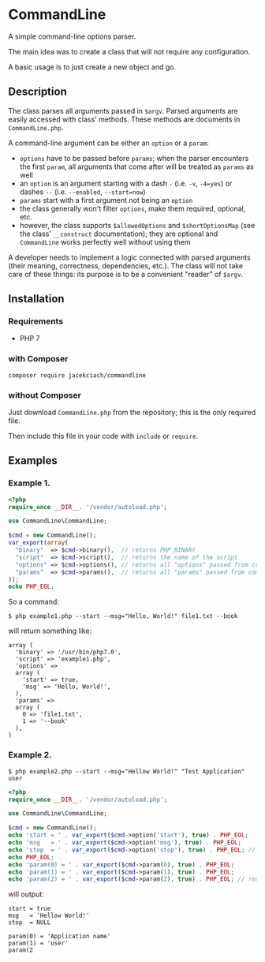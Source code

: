 # CommandLine

A simple command-line options parser.

The main idea was to create a class that will not require any configuration.

A basic usage is to just create a new object and go.

## Description

The class parses all arguments passed in `$argv`. Parsed arguments are easily accessed with class' methods. These methods are documents in `CommandLine.php`.

A command-line argument can be either an `option` or a `param`: 

 - `options` have to be passed before `params`; when the parser encounters the first `param`, all arguments that come after will be treated as `params` as well
 - an `option` is an argument starting with a dash `-` (i.e. `-v`, `-4=yes`) or dashes `--` (i.e. `--enabled`, `--start=now`)
 - `params` start with a first argument not being an `option` 
 - the class generally won't filter `options`, make them required, optional, etc.
 - however, the class supports `$allowedOptions` and `$shortOptionsMap` (see the class' `__construct` documentation); they are optional and `CommandLine` works perfectly well without using them
 
 A developer needs to implement a logic connected with parsed arguments (their meaning, correctness, dependencies, etc.). The class will not take care of these things: its purpose is to be a convenient "reader" of `$argv`.
 
## Installation

### Requirements

 - PHP 7
 
### with Composer

```
composer require jacekciach/commandline
``` 

### without Composer

Just download `CommandLine.php` from the repository; this is the only required file.

Then include this file in your code with `include` or `require`.
 
## Examples

### Example 1.

```php
<?php
require_once __DIR__. '/vendor/autoload.php';

use CommandLine\CommandLine;

$cmd = new CommandLine();
var_export(array(
  "binary"  => $cmd->binary(),  // returns PHP_BINARY
  "script"  => $cmd->script(),  // returns the name of the script
  "options" => $cmd->options(), // returns all "options" passed from command line
  "params"  => $cmd->params(),  // returns all "params" passed from command line
));
echo PHP_EOL;
```

So a command:
```
$ php example1.php --start --msg="Hello, World!" file1.txt --book
```
will return something like:
```
array (
  'binary' => '/usr/bin/php7.0',
  'script' => 'example1.php',
  'options' => 
  array (
    'start' => true,
    'msg' => 'Hello, World!',
  ),
  'params' => 
  array (
    0 => 'file1.txt',
    1 => '--book'
  ),
)
```

### Example 2.

```
$ php example2.php --start --msg="Hellow World!" "Test Application" user
```

```php
<?php
require_once __DIR__. '/vendor/autoload.php';

use CommandLine\CommandLine;

$cmd = new CommandLine();
echo 'start = ' . var_export($cmd->option('start'), true) . PHP_EOL;
echo 'msg   = ' . var_export($cmd->option('msg'), true) . PHP_EOL;
echo 'stop  = ' . var_export($cmd->option('stop'), true) . PHP_EOL; // reading a not existing options will return NULL 
echo PHP_EOL;
echo 'param(0) = ' . var_export($cmd->param(0), true) . PHP_EOL;
echo 'param(1) = ' . var_export($cmd->param(1), true) . PHP_EOL;
echo 'param(2) = ' . var_export($cmd->param(2), true) . PHP_EOL; // reading a not existing param will return NULL

```
will output:
```
start = true
msg   = 'Hellow World!'
stop  = NULL

param(0) = 'Application name'
param(1) = 'user'
param(2
```
